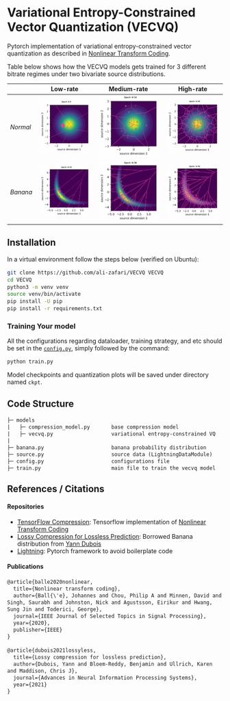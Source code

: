 # Variational Entropy-Constrained Vector Quantization (VECVQ)
Pytorch implementation of variational entropy-constrained vector quantization as described in [Nonlinear Transform Coding](https://arxiv.org/abs/2007.03034).

Table below shows how the VECVQ models gets trained for 3 different bitrate regimes under two bivariate source distributions.

|  | Low-rate | Medium-rate | High-rate |
| :--- | :---: | :---: | :---: |
|*Normal*|<img src="assets/gaussian_low.gif" width="95%" alt="gaussian_low">|<img src="assets/gaussian_medium.gif" width="95%" alt="gaussian_medium">|<img src="assets/gaussian_high.gif" width="95%" alt="gaussian_high">|
|*Banana*|<img src="assets/banana_low.gif" width="95%" alt="banana_low">|<img src="assets/banana_medium.gif" width="95%" alt="banana_medium">|<img src="assets/banana_high.gif" width="95%" alt="banana_high">|

## Installation
In a virtual environment follow the steps below (verified on Ubuntu):
```bash
git clone https://github.com/ali-zafari/VECVQ VECVQ
cd VECVQ
python3 -m venv venv
source venv/bin/activate
pip install -U pip
pip install -r requirements.txt
```

### Training Your model
All the configurations regarding dataloader, training strategy, and etc should be set in the [`config.py`](config.py), simply followed by the command:

```bash
python train.py 
```
Model checkpoints and quantization plots will be saved under directory named `ckpt`.

## Code Structure
```
├─ models
|   ├─ compression_model.py       base compression model
|   ├─ vecvq.py                   variational entropy-constrained VQ
|
├─ banana.py                      banana probability distribution
├─ source.py                      source data (LightningDataModule)
├─ config.py                      configurations file
├─ train.py                       main file to train the vecvq model
```

## References / Citations
#### Repositories
- [TensorFlow Compression](https://github.com/tensorflow/compression/blob/master/models/toy_sources/toy_sources.ipynb): Tensorflow implementation of [Nonlinear Transform Coding](https://arxiv.org/abs/2007.03034)
- [Lossy Compression for Lossless Prediction](https://github.com/YannDubs/lossyless): Borrowed Banana distribution from [Yann Dubois](https://yanndubs.github.io/)
- [Lightning](https://github.com/Lightning-AI/lightning): Pytorch framework to avoid boilerplate code

#### Publications
```
@article{balle2020nonlinear,
  title={Nonlinear transform coding},
  author={Ball{\'e}, Johannes and Chou, Philip A and Minnen, David and Singh, Saurabh and Johnston, Nick and Agustsson, Eirikur and Hwang, Sung Jin and Toderici, George},
  journal={IEEE Journal of Selected Topics in Signal Processing},
  year={2020},
  publisher={IEEE}
}

@article{dubois2021lossyless,
  title={Lossy compression for lossless prediction},
  author={Dubois, Yann and Bloem-Reddy, Benjamin and Ullrich, Karen and Maddison, Chris J},
  journal={Advances in Neural Information Processing Systems},
  year={2021}
}
```
